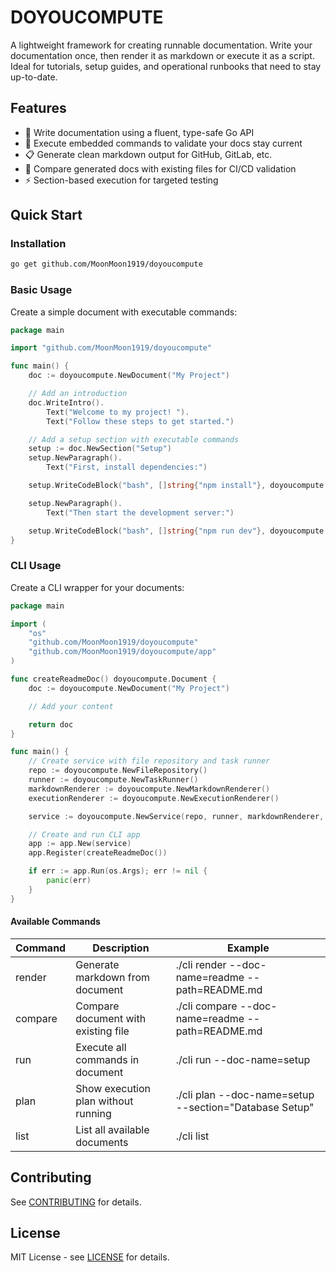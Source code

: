 # DOYOUCOMPUTE

A lightweight framework for creating runnable documentation. Write your documentation once, then render it as markdown or execute it as a script. Ideal for tutorials, setup guides, and operational runbooks that need to stay up-to-date.

## Features

- 📝 Write documentation using a fluent, type-safe Go API
- 🚀 Execute embedded commands to validate your docs stay current
- 📋 Generate clean markdown output for GitHub, GitLab, etc.
- 🔧 Compare generated docs with existing files for CI/CD validation
- ⚡ Section-based execution for targeted testing


## Quick Start

### Installation

```bash
go get github.com/MoonMoon1919/doyoucompute
```

### Basic Usage

Create a simple document with executable commands:

```go
package main

import "github.com/MoonMoon1919/doyoucompute"

func main() {
    doc := doyoucompute.NewDocument("My Project")

    // Add an introduction
    doc.WriteIntro().
        Text("Welcome to my project! ").
        Text("Follow these steps to get started.")

    // Add a setup section with executable commands
    setup := doc.NewSection("Setup")
    setup.NewParagraph().
        Text("First, install dependencies:")

    setup.WriteCodeBlock("bash", []string{"npm install"}, doyoucompute.Exec)

    setup.NewParagraph().
        Text("Then start the development server:")

    setup.WriteCodeBlock("bash", []string{"npm run dev"}, doyoucompute.Exec)
}
```

### CLI Usage

Create a CLI wrapper for your documents:

```go
package main

import (
    "os"
    "github.com/MoonMoon1919/doyoucompute"
    "github.com/MoonMoon1919/doyoucompute/app"
)

func createReadmeDoc() doyoucompute.Document {
	doc := doyoucompute.NewDocument("My Project")

	// Add your content

	return doc
}

func main() {
    // Create service with file repository and task runner
    repo := doyoucompute.NewFileRepository()
    runner := doyoucompute.NewTaskRunner()
    markdownRenderer := doyoucompute.NewMarkdownRenderer()
    executionRenderer := doyoucompute.NewExecutionRenderer()

    service := doyoucompute.NewService(repo, runner, markdownRenderer, executionRenderer)

    // Create and run CLI app
    app := app.New(service)
	app.Register(createReadmeDoc())

    if err := app.Run(os.Args); err != nil {
        panic(err)
    }
}
```

#### Available Commands

| Command | Description | Example |
| ---- | ---- | ---- |
| render | Generate markdown from document | ./cli render --doc-name=readme --path=README.md |
| compare | Compare document with existing file | ./cli compare --doc-name=readme --path=README.md |
| run | Execute all commands in document | ./cli run --doc-name=setup |
| plan | Show execution plan without running | ./cli plan --doc-name=setup --section="Database Setup" |
| list | List all available documents | ./cli list |

## Contributing

See [CONTRIBUTING](./CONTRIBUTING.md) for details.

## License

MIT License - see [LICENSE](./LICENSE) for details.
